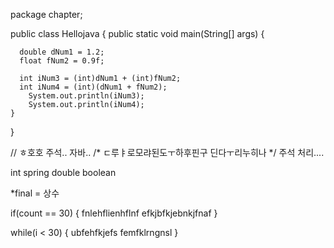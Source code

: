 package chapter;

public class Hellojava {
    public static void main(String[] args) {
    	
      double dNum1 = 1.2;
      float fNum2 = 0.9f; 
        
      int iNum3 = (int)dNum1 + (int)fNum2;
      int iNum4 = (int)(dNum1 + fNum2); 
    	System.out.println(iNum3);
        System.out.println(iNum4);
    }
}  
 
// ㅎ호호 주석.. 자바..
/* ㄷ루ㅑ로모랴된도ㅜ하후핀구
딘다ㅜ리누히나 */   주석 처리....

int
spring
double
boolean

*final = 상수

if(count == 30) {
    fnlehflienhflnf
    efkjbfkjebnkjfnaf
}

while(i < 30) {
    ubfehfkjefs
    femfklrngnsl
}
